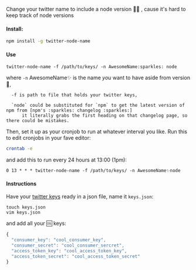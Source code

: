 Change your twitter name to include a node version 💄✨ , cause it's hard to keep track of node versions

#### Install:

```bash
npm install -g twitter-node-name
```


#### Use
```
twitter-node-name -f /path/to/keys/ -n AwesomeName:sparkles: node
```

where 
      `-n` AwesomeName:sparkles: is the name *you* want to have aside from version :koala:,

      
      -f is path to file that holds your twitter keys,
      
      `node` could be substituted for `npm` to get the latest version of npm from [npm's :sparkles: changelog :sparkles:] 
          it literally grabs the first heading on that changelog page, so there could be mistakes. 

Then, set it up as your cronjob to run at whatever interval you like. Run this to edit cronjobs in your fave editor:

```bash
crontab -e
```
and add this to run every 24 hours at 13:00 (1pm):

```
0 13 * * * twitter-node-name -f /path/to/keys/ -n AwesomeName✨node 
```

#### Instructions

Have your [twitter keys](https://dev.twitter.com/oauth/overview) ready in a json file, name it `keys.json`: 

```
touch keys.json
vim keys.json
```

and add all your 🆒  keys:
```javascript
{
  "consumer_key": "cool_consumer_key",
  "consumer_secret": "cool_consumer_sercret",
  "access_token_key": "cool_access_token_key",
  "access_token_secret": "cool_access_token_secret"
}
```
[`npm changelog`]: https://github.com/npm/npm/blob/master/CHANGELOG.md
